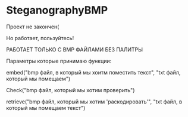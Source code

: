 # SteganographyBMP
Проект не закончен(

Но работает, пользуйтесь!

РАБОТАЕТ ТОЛЬКО С BMP ФАЙЛАМИ БЕЗ ПАЛИТРЫ

Параметры которые принимаю функции:

embed("bmp файл, в который мы хоитм поместить текст", "txt файл, который мы помещаем")

Check("bmp файл, который мы хотим проверить")

retrieve("bmp файл, который мы хотим 'раскодировать'", "txt файл, в который мы помещаем текст")
